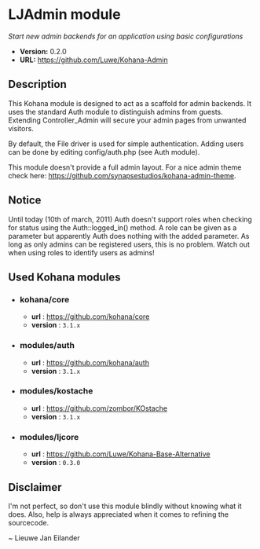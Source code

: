 # LJAdmin module

*Start new admin backends for an application using basic configurations*

- **Version:** 0.2.0
- **URL:** <https://github.com/Luwe/Kohana-Admin>

## Description

This Kohana module is designed to act as a scaffold for admin backends. It uses the standard Auth module to distinguish admins from guests. Extending Controller_Admin will secure your admin pages from unwanted visitors.

By default, the File driver is used for simple authentication. Adding users can be done by editing config/auth.php (see Auth module).

This module doesn't provide a full admin layout. For a nice admin theme check here: <https://github.com/synapsestudios/kohana-admin-theme>.

## Notice

Until today (10th of march, 2011) Auth doesn't support roles when checking for status using the Auth::logged_in() method. A role can be given as a parameter but apparently Auth does nothing with the added parameter. As long as only admins can be registered users, this is no problem. Watch out when using roles to identify users as admins!

## Used Kohana modules

- ### kohana/core
  - **url** : <https://github.com/kohana/core>
  - **version** : `3.1.x`
  
- ### modules/auth
	- **url** : <https://github.com/kohana/auth>
  - **version** : `3.1.x`
- ### modules/kostache
	- **url** : <https://github.com/zombor/KOstache>
  - **version** : `3.1.x`
- ### modules/ljcore
	- **url** : <https://github.com/Luwe/Kohana-Base-Alternative>
  - **version** : `0.3.0`

## Disclaimer

I'm not perfect, so don't use this module blindly without knowing what it does. Also, help is always appreciated when it comes to refining the sourcecode.

~ Lieuwe Jan Eilander
